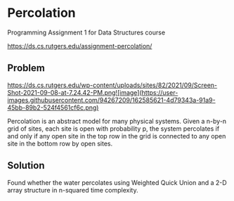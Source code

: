 # Percolation

Programming Assignment 1 for Data Structures course

https://ds.cs.rutgers.edu/assignment-percolation/

## Problem

https://ds.cs.rutgers.edu/wp-content/uploads/sites/82/2021/09/Screen-Shot-2021-09-08-at-7.24.42-PM.png![image](https://user-images.githubusercontent.com/94267209/162585621-4d79343a-91a9-45bb-89b2-524f4561cf6c.png)

Percolation is an abstract model for many physical systems. Given a n-by-n grid of sites, each site is open with probability p, the system percolates if and only if any open site in the top row in the grid is connected to any open site in the bottom row by open sites.

## Solution

Found whether the water percolates using Weighted Quick Union and a 2-D array structure in n-squared time complexity.
